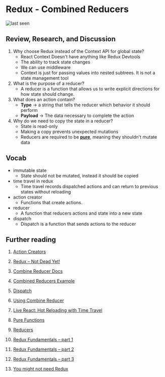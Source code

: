 # Redux - Combined Reducers

![last seen](https://img.shields.io/github/last-commit/CullenSharp/reading-notes)

## Review, Research, and Discussion

1. Why choose Redux instead of the Context API for global state?
    * React Context Doesn't have anything like Redux Devtools
    * The ability to track state changes
    * We can use middleware
    * Context is just for passing values into nested subtrees. It is not a state management tool
1. What is the purpose of a reducer?
    * A reducer is a function that allows us to write explicit directions for how state should change.
1. What does an action contain?
    * __Type__ → a string that tells the reducer which behavior it should perform
    * __Payload__ → The data necessary to complete the action
1. Why do we need to copy the state in a reducer?
    * State is read-only
    * Making a copy prevents unexpected mutations
    * Reducers are required to be [__pure__](https://en.wikipedia.org/wiki/Pure_function), meaning they shouldn't mutate data

## Vocab

* immutable state
  * State should not be mutated, instead it should be copied
* time travel in redux
  * Time travel records dispatched actions and can return to previous states without reloading
* action creator
  * Functions that create actions.
* reducer
  * A function that reducers actions and state into a new state
* dispatch
  * Dispatch is a function that sends actions to the reducer

## Further reading

1. [Action Creators](https://read.reduxbook.com/markdown/part1/04-action-creators.html?q=)

1. [Redux – Not Dead Yet!](https://blog.isquaredsoftware.com/2018/03/redux-not-dead-yet/)

1. [Combine Reducer Docs](https://redux.js.org/api/combinereducers/)

1. [Combined Reducers Example](https://www.youtube.com/watch?v=gBER4Or86hE)

1. [Dispatch](https://read.reduxbook.com/markdown/part1/03-updating-state.html)

1. [Using Combine Reducer](https://redux.js.org/usage/structuring-reducers/using-combinereducers/)

1. [Live React: Hot Reloading with Time Travel](https://www.youtube.com/watch?v=xsSnOQynTHs)

1. [Pure Functions](https://en.wikipedia.org/wiki/Pure_function)

1. [Reducers](https://redux.js.org/tutorials/fundamentals/part-3-state-actions-reducers)

1. [Redux Fundamentals – part 1](https://redux.js.org/tutorials/fundamentals/part-1-overview)

1. [Redux Fundamentals – part 2](https://redux.js.org/tutorials/fundamentals/part-2-concepts-data-flow)

1. [Redux Fundamentals – part 3](https://redux.js.org/tutorials/fundamentals/part-3-state-actions-reducers)

1. [You might not need Redux](https://medium.com/@dan_abramov/you-might-not-need-redux-be46360cf367)
